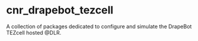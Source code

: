 # cnr_drapebot_tezcell

A collection of packages dedicated to configure and simulate the DrapeBot TEZcell hosted @DLR.